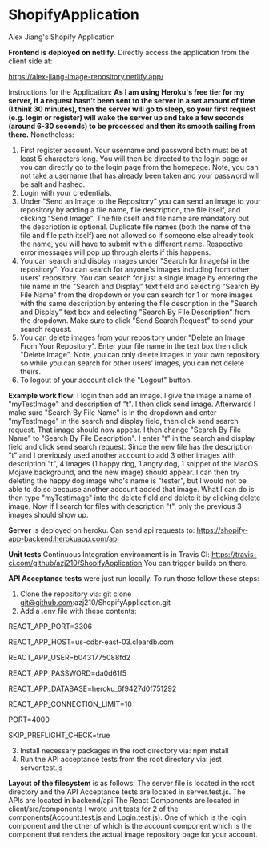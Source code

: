 # ShopifyApplication
Alex Jiang's Shopify Application

**Frontend is deployed on netlify**. Directly access the application from the client side at: 

https://alex-jiang-image-repository.netlify.app/

Instructions for the Application:
**As I am using Heroku's free tier for my server, if a request hasn't been sent to the server in a set amount of time (I think 30 minutes), then the server will go to sleep, so your first request (e.g. login or register) will wake the server up and take a few seconds (around 6-30 seconds) to be processed and then its smooth sailing from there.** Nonetheless:
1. First register account. Your username and password both must be at least 5 characters long. You will then be directed to the login page or you can directly go to the login page from the homepage. Note, you can not take a username that has already been taken and your password will be salt and hashed.
2. Login with your credentials.
3. Under "Send an Image to the Repository" you can send an image to your repository by adding a file name, file description, the file itself, and clicking "Send Image". The file itself and file name are mandatory but the description is optional. Duplicate file names (both the name of the file and file path itself) are not allowed so if someone else already took the name, you will have to submit with a different name. Respective error messages will pop up through alerts if this happens.
4. You can search and display images under "Search for Image(s) in the repository". You can search for anyone's images including from other users' repository. You can search for just a single image by entering the file name in the "Search and Display" text field and selecting "Search By File Name" from the dropdown or you can search for 1 or more images with the same description by entering the file description in the "Search and Display" text box and selecting "Search By File Description" from the dropdown. Make sure to click "Send Search Request" to send your search request.
5. You can delete images from your repository under "Delete an Image From Your Repository". Enter your file name in the text box then click "Delete Image". Note, you can only delete images in your own repository so while you can search for other users' images, you can not delete theirs. 
6. To logout of your account click the "Logout" button.

**Example work flow**: I login then add an image. I give the image a name of "myTestImage" and description of "t". I then click send image. Afterwards I make sure "Search By File Name" is in the dropdown and enter "myTestImage" in the search and display field, then click send search request. That image should now appear. I then change "Search By File Name" to "Search By File Description". I enter "t" in the search and display field and click send search request. Since the new file has the description "t" and I previously used another account to add 3 other images with description "t", 4 images (1 happy dog, 1 angry dog, 1 snippet of the MacOS Mojave background, and the new image) should appear. I can then try deleting the happy dog image who's name is "tester", but I would not be able to do so because another account added that image. What I can do is then type "myTestImage" into the delete field and delete it by clicking delete image. Now if I search for files with description "t", only the previous 3 images should show up.

**Server** is deployed on heroku. Can send api requests to: https://shopify-app-backend.herokuapp.com/api

**Unit tests** Continuous Integration environment is in Travis CI: https://travis-ci.com/github/azj210/ShopifyApplication
You can trigger builds on there. 

**API Acceptance tests** were just run locally. To run those follow these steps:
1. Clone the repository via: git clone git@github.com:azj210/ShopifyApplication.git
2. Add a .env file with these contents:

REACT_APP_PORT=3306

REACT_APP_HOST=us-cdbr-east-03.cleardb.com

REACT_APP_USER=b0431775088fd2

REACT_APP_PASSWORD=da0d61f5

REACT_APP_DATABASE=heroku_6f9427d0f751292

REACT_APP_CONNECTION_LIMIT=10

PORT=4000

SKIP_PREFLIGHT_CHECK=true

3. Install necessary packages in the root directory via: npm install
4. Run the API acceptance tests from the root directory via: jest server.test.js

**Layout of the filesystem** is as follows:
The server file is located in the root directory and the API Acceptance tests are located in server.test.js.
The APIs are located in backend/api
The React Components are located in client/src/components
I wrote unit tests for 2 of the components(Account.test.js and Login.test.js). One of which is the login component and the other of which is the account component which is the component that renders the actual image repository page for your account.
